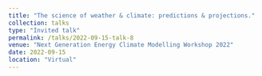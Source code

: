 ```yaml
---
title: "The science of weather & climate: predictions & projections."
collection: talks
type: "Invited talk"
permalink: /talks/2022-09-15-talk-8
venue: "Next Generation Energy Climate Modelling Workshop 2022"
date: 2022-09-15
location: "Virtual"
---
```

